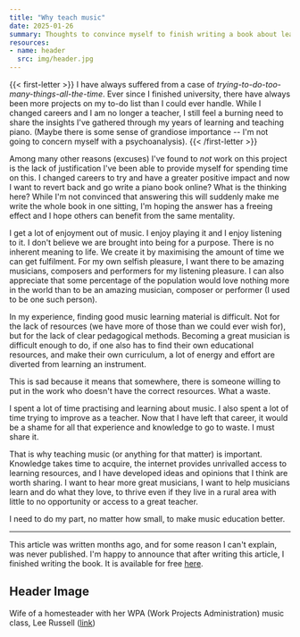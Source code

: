 ```yaml
---
title: "Why teach music"
date: 2025-01-26
summary: Thoughts to convince myself to finish writing a book about learning the piano.
resources:
- name: header
  src: img/header.jpg
---
```


{{< first-letter >}}
I have always suffered from a case of
*trying-to-do-too-many-things-all-the-time*. Ever since I finished university,
there have always been more projects on my to-do list than I could ever handle.
While I changed careers and I am no longer a teacher, I still feel a burning
need to share the insights I've gathered through my years of learning and
teaching piano. (Maybe there is some sense of grandiose importance -- I'm not
going to concern myself with a psychoanalysis).
{{< /first-letter >}}

Among many other reasons (excuses) I've found to *not* work on this project is
the lack of justification I've been able to provide myself for spending time on
this. I changed careers to try and have a greater positive impact and now I want
to revert back and go write a piano book online? What is the thinking here?
While I'm not convinced that answering this will suddenly make me write the
whole book in one sitting, I'm hoping the answer has a freeing effect and I hope
others can benefit from the same mentality.

I get a lot of enjoyment out of music. I enjoy playing it and I enjoy listening
to it. I don't believe we are brought into being for a purpose. There is no
inherent meaning to life. We create it by maximising the amount of time we can
get fulfilment. For my own selfish pleasure, I want there to be amazing
musicians, composers and performers for my listening pleasure. I can also
appreciate that some percentage of the population would love nothing more in the
world than to be an amazing musician, composer or performer (I used to be one
such person).

In my experience, finding good music learning material is difficult. Not for the lack
of resources (we have more of those than we could ever wish for), but for the
lack of clear pedagogical methods. Becoming a great musician is difficult enough
to do, if one also has to find their own educational resources, and make their
own curriculum, a lot of energy and effort are diverted from learning an
instrument.

This is sad because it means that somewhere, there is someone willing to put in
the work who doesn't have the correct resources. What a waste.

I spent a lot of time practising and learning about music. I also spent a lot of
time trying to improve as a teacher. Now that I have left that career, it would
be a shame for all that experience and knowledge to go to waste. I must share
it.

That is why teaching music (or anything for that matter) is important. Knowledge
takes time to acquire, the internet provides unrivalled access to learning
resources, and I have developed ideas and opinions that I think are worth
sharing. I want to hear more great musicians, I want to help musicians learn and
do what they love, to thrive even if they live in a rural area with little to no
opportunity or access to a great teacher.

I need to do my part, no matter how small, to make music education better.

---

This article was written months ago, and for some reason I can't explain, was
never published. I'm happy to announce that after writing this article, I
finished writing the book. It is available for free [here](https://learnpianothehardway.com/).

## Header Image

Wife of a homesteader with her WPA (Work Projects Administration) music class,
Lee Russell ([link](https://www.loc.gov/item/2017786755/))
